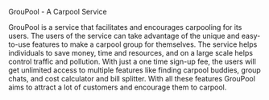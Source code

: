 GrouPool - A  Carpool Service

GrouPool is a service that facilitates and encourages carpooling for its users. The users of the service can take advantage of the unique and easy-to-use features to make a carpool group for themselves. The service helps individuals to save money, time and resources, and on a large scale helps control traffic and pollution. With just a one time sign-up fee, the users will get unlimited access to multiple features like finding carpool buddies, group chats, and cost calculator and bill splitter. With all these features GrouPool aims to attract a lot of customers and encourage them to carpool.

